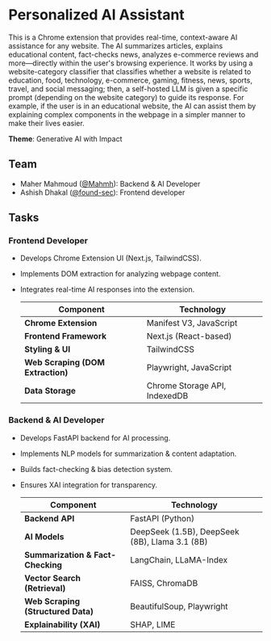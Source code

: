 # Personalized AI Assistant
This is a Chrome extension that provides real-time, context-aware AI assistance for any website. The AI summarizes articles, explains educational content, fact-checks news, analyzes e-commerce reviews and more—directly within the user's browsing experience. It works by using a website-category classifier that classifies whether a website is related to education, food, technology, e-commerce, gaming, fitness, news, sports, travel, and social messaging; then, a self-hosted LLM is given a specific prompt (depending on the website category) to guide its response. For example, if the user is in an educational website, the AI can assist them by explaining complex components in the webpage in a simpler manner to make their lives easier.

**Theme**: Generative AI with Impact

## Team
- Maher Mahmoud ([@Mahmh](https://github.com/Mahmh)): Backend & AI Developer
- Ashish Dhakal ([@found-sec](https://github.com/found-sec)): Frontend developer

## Tasks
### Frontend Developer
- Develops Chrome Extension UI (Next.js, TailwindCSS).
- Implements DOM extraction for analyzing webpage content.
- Integrates real-time AI responses into the extension.

    | **Component**         | **Technology**          |
    |-----------------------|------------------------|
    | **Chrome Extension**  | Manifest V3, JavaScript |
    | **Frontend Framework** | Next.js (React-based)  |
    | **Styling & UI**      | TailwindCSS             |
    | **Web Scraping (DOM Extraction)** | Playwright, JavaScript |
    | **Data Storage**      | Chrome Storage API, IndexedDB |

### Backend & AI Developer
- Develops FastAPI backend for AI processing.
- Implements NLP models for summarization & content adaptation.
- Builds fact-checking & bias detection system.
- Ensures XAI integration for transparency.

    | **Component**        | **Technology**          |
    |----------------------|------------------------|
    | **Backend API**      | FastAPI (Python)        |
    | **AI Models**        | DeepSeek (1.5B), DeepSeek (8B), Llama 3.1 (8B) |
    | **Summarization & Fact-Checking** | LangChain, LLaMA-Index |
    | **Vector Search (Retrieval)** | FAISS, ChromaDB |
    | **Web Scraping (Structured Data)** | BeautifulSoup, Playwright |
    | **Explainability (XAI)** | SHAP, LIME |